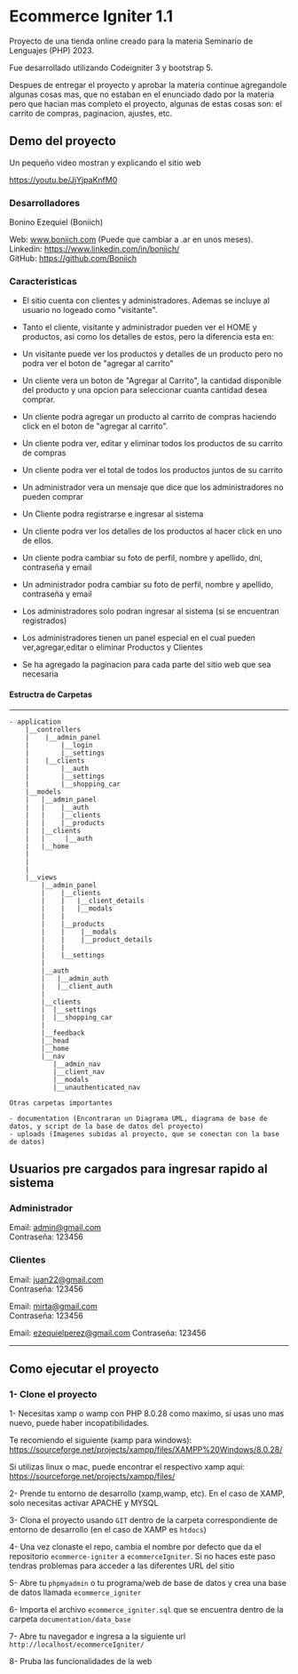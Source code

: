# Ecommerce Igniter 1.1

Proyecto de una tienda online creado para la materia Seminario de Lenguajes (PHP) 2023.

Fue desarrollado utilizando Codeigniter 3 y bootstrap 5.

Despues de entregar el proyecto y aprobar la materia continue agregandole algunas cosas mas, que no estaban en el enunciado dado por la materia pero que hacian mas completo el proyecto, algunas de estas cosas son: el carrito de compras, paginacion, ajustes, etc.

## Demo del proyecto

Un pequeño video mostran y explicando el sitio web

https://youtu.be/JjYjpaKnfM0

### Desarrolladores

Bonino Ezequiel (Boniich)

Web: www.boniich.com (Puede que cambiar a .ar en unos meses).  
Linkedin: https://www.linkedin.com/in/boniich/  
GitHub: https://github.com/Boniich

### Caracteristicas

- El sitio cuenta con clientes y administradores. Ademas se incluye al usuario no logeado como "visitante".

- Tanto el cliente, visitante y administrador pueden ver el HOME y productos, asi como los detalles de estos, pero la diferencia esta en:

- Un visitante puede ver los productos y detalles de un producto pero no podra ver el boton de "agregar al carrito"

- Un cliente vera un boton de "Agregar al Carrito", la cantidad disponible del producto y una opcion para seleccionar cuanta cantidad desea comprar.

- Un cliente podra agregar un producto al carrito de compras haciendo click en el boton de "agregar al carrito".

- Un cliente podra ver, editar y eliminar todos los productos de su carrito de compras

- Un cliente podra ver el total de todos los productos juntos de su carrito

- Un administrador vera un mensaje que dice que los administradores no pueden comprar

- Un Cliente podra registrarse e ingresar al sistema
- Un cliente podra ver los detalles de los productos al hacer click en uno de ellos.

- Un cliente podra cambiar su foto de perfil, nombre y apellido, dni, contraseña y email

- Un administrador podra cambiar su foto de perfil, nombre y apellido, contraseña y email

- Los administradores solo podran ingresar al sistema (si se encuentran registrados)
- Los administradores tienen un panel especial en el cual pueden ver,agregar,editar o eliminar Productos y Clientes

- Se ha agregado la paginacion para cada parte del sitio web que sea necesaria

#### Estructra de Carpetas

---

```
- application
    |__controllers
    |    |__admin_panel
    |        |__login
    |        |__settings
    |    |__clients
    |        |__auth
    |        |__settings
    |        |__shopping_car
    |__models
    |   |__admin_panel
    |   |    |__auth
    |   |    |__clients
    |   |    |__products
    |   |__clients
    |   |     |__auth
    |   |__home
    |
    |
    |
    |__views
        |__admin_panel
        |    |__clients
        |    |   |__client_details
        |    |   |__modals
        |    |
        |    |__products
        |    |    |__modals
        |    |    |__product_details
        |    |
        |    |__settings
        |
        |__auth
        |   |__admin_auth
        |   |__client_auth
        |
        |__clients
        |  |__settings
        |  |__shopping_car
        |
        |__feedback
        |__head
        |__home
        |__nav
           |__admin_nav
           |__client_nav
           |__modals
           |__unauthenticated_nav

Otras carpetas importantes

- documentation (Encontraran un Diagrama UML, diagrama de base de datos, y script de la base de datos del proyecto)
- uploads (Imagenes subidas al proyecto, que se conectan con la base de datos)

```

## Usuarios pre cargados para ingresar rapido al sistema

### Administrador

Email: admin@gmail.com  
Contraseña: 123456

### Clientes

Email: juan22@gmail.com  
Contraseña: 123456

Email: mirta@gmail.com  
Contraseña: 123456

Email: ezequielperez@gmail.com
Contraseña: 123456

---

## Como ejecutar el proyecto

### 1- Clone el proyecto

1- Necesitas xamp o wamp con PHP 8.0.28 como maximo, si usas uno mas nuevo, puede haber incopatibilidades.

Te recomiendo el siguiente (xamp para windows): https://sourceforge.net/projects/xampp/files/XAMPP%20Windows/8.0.28/

Si utilizas linux o mac, puede encontrar el respectivo xamp aqui: https://sourceforge.net/projects/xampp/files/

2- Prende tu entorno de desarrollo (xamp,wamp, etc). En el caso de XAMP, solo necesitas activar APACHE y MYSQL

3- Clona el proyecto usando `GIT` dentro de la carpeta correspondiente de entorno de desarrollo (en el caso de XAMP es `htdocs`)

4- Una vez clonaste el repo, cambia el nombre por defecto que da el repositorio `ecommerce-igniter` a `ecommerceIgniter`. Si no haces este paso tendras problemas para acceder a las diferentes URL del sitio

5- Abre tu `phpmyadmin` o tu programa/web de base de datos y crea una base de datos llamada `ecommerce_igniter`

6- Importa el archivo `ecommerce_igniter.sql` que se encuentra dentro de la carpeta `documentation/data_base`

7- Abre tu navegador e ingresa a la siguiente url `http://localhost/ecommerceIgniter/`

8- Pruba las funcionalidades de la web
